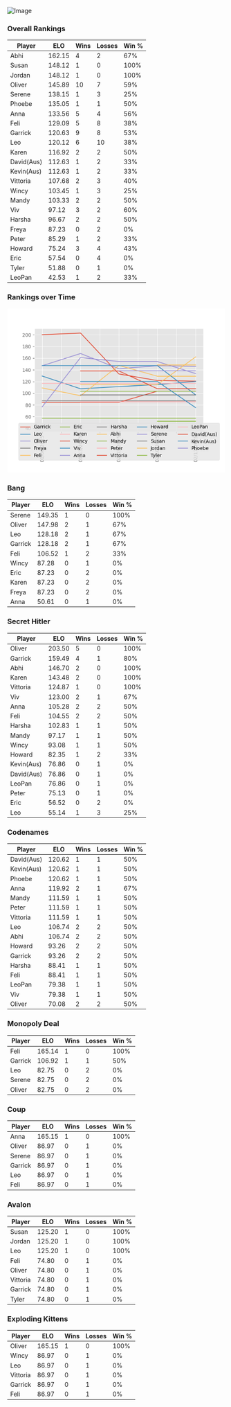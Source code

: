 
![Image](https://media.architecturaldigest.com/photos/618036966ba9675f212cc805/16:9/w_2560%2Cc_limit/SquidGame_Season1_Episode1_00_44_44_16.jpg)


### Overall Rankings

| Player | ELO | Wins | Losses | Win % |
| --- | --- | --- | --- | --- |
| Abhi | 162.15 | 4 | 2 | 67% |
| Susan | 148.12 | 1 | 0 | 100% |
| Jordan | 148.12 | 1 | 0 | 100% |
| Oliver | 145.89 | 10 | 7 | 59% |
| Serene | 138.15 | 1 | 3 | 25% |
| Phoebe | 135.05 | 1 | 1 | 50% |
| Anna | 133.56 | 5 | 4 | 56% |
| Feli | 129.09 | 5 | 8 | 38% |
| Garrick | 120.63 | 9 | 8 | 53% |
| Leo | 120.12 | 6 | 10 | 38% |
| Karen | 116.92 | 2 | 2 | 50% |
| David(Aus) | 112.63 | 1 | 2 | 33% |
| Kevin(Aus) | 112.63 | 1 | 2 | 33% |
| Vittoria | 107.68 | 2 | 3 | 40% |
| Wincy | 103.45 | 1 | 3 | 25% |
| Mandy | 103.33 | 2 | 2 | 50% |
| Viv | 97.12 | 3 | 2 | 60% |
| Harsha | 96.67 | 2 | 2 | 50% |
| Freya | 87.23 | 0 | 2 | 0% |
| Peter | 85.29 | 1 | 2 | 33% |
| Howard | 75.24 | 3 | 4 | 43% |
| Eric | 57.54 | 0 | 4 | 0% |
| Tyler | 51.88 | 0 | 1 | 0% |
| LeoPan | 42.53 | 1 | 2 | 33% |


### Rankings over Time
![Image](rankings.png)



### Bang

| Player | ELO | Wins | Losses | Win % |
| --- | --- | --- | --- | --- |
| Serene | 149.35 | 1 | 0 | 100% |
| Oliver | 147.98 | 2 | 1 | 67% |
| Leo | 128.18 | 2 | 1 | 67% |
| Garrick | 128.18 | 2 | 1 | 67% |
| Feli | 106.52 | 1 | 2 | 33% |
| Wincy | 87.28 | 0 | 1 | 0% |
| Eric | 87.23 | 0 | 2 | 0% |
| Karen | 87.23 | 0 | 2 | 0% |
| Freya | 87.23 | 0 | 2 | 0% |
| Anna | 50.61 | 0 | 1 | 0% |


### Secret Hitler

| Player | ELO | Wins | Losses | Win % |
| --- | --- | --- | --- | --- |
| Oliver | 203.50 | 5 | 0 | 100% |
| Garrick | 159.49 | 4 | 1 | 80% |
| Abhi | 146.70 | 2 | 0 | 100% |
| Karen | 143.48 | 2 | 0 | 100% |
| Vittoria | 124.87 | 1 | 0 | 100% |
| Viv | 123.00 | 2 | 1 | 67% |
| Anna | 105.28 | 2 | 2 | 50% |
| Feli | 104.55 | 2 | 2 | 50% |
| Harsha | 102.83 | 1 | 1 | 50% |
| Mandy | 97.17 | 1 | 1 | 50% |
| Wincy | 93.08 | 1 | 1 | 50% |
| Howard | 82.35 | 1 | 2 | 33% |
| Kevin(Aus) | 76.86 | 0 | 1 | 0% |
| David(Aus) | 76.86 | 0 | 1 | 0% |
| LeoPan | 76.86 | 0 | 1 | 0% |
| Peter | 75.13 | 0 | 1 | 0% |
| Eric | 56.52 | 0 | 2 | 0% |
| Leo | 55.14 | 1 | 3 | 25% |


### Codenames

| Player | ELO | Wins | Losses | Win % |
| --- | --- | --- | --- | --- |
| David(Aus) | 120.62 | 1 | 1 | 50% |
| Kevin(Aus) | 120.62 | 1 | 1 | 50% |
| Phoebe | 120.62 | 1 | 1 | 50% |
| Anna | 119.92 | 2 | 1 | 67% |
| Mandy | 111.59 | 1 | 1 | 50% |
| Peter | 111.59 | 1 | 1 | 50% |
| Vittoria | 111.59 | 1 | 1 | 50% |
| Leo | 106.74 | 2 | 2 | 50% |
| Abhi | 106.74 | 2 | 2 | 50% |
| Howard | 93.26 | 2 | 2 | 50% |
| Garrick | 93.26 | 2 | 2 | 50% |
| Harsha | 88.41 | 1 | 1 | 50% |
| Feli | 88.41 | 1 | 1 | 50% |
| LeoPan | 79.38 | 1 | 1 | 50% |
| Viv | 79.38 | 1 | 1 | 50% |
| Oliver | 70.08 | 2 | 2 | 50% |


### Monopoly Deal

| Player | ELO | Wins | Losses | Win % |
| --- | --- | --- | --- | --- |
| Feli | 165.14 | 1 | 0 | 100% |
| Garrick | 106.92 | 1 | 1 | 50% |
| Leo | 82.75 | 0 | 2 | 0% |
| Serene | 82.75 | 0 | 2 | 0% |
| Oliver | 82.75 | 0 | 2 | 0% |


### Coup

| Player | ELO | Wins | Losses | Win % |
| --- | --- | --- | --- | --- |
| Anna | 165.15 | 1 | 0 | 100% |
| Oliver | 86.97 | 0 | 1 | 0% |
| Serene | 86.97 | 0 | 1 | 0% |
| Garrick | 86.97 | 0 | 1 | 0% |
| Leo | 86.97 | 0 | 1 | 0% |
| Feli | 86.97 | 0 | 1 | 0% |


### Avalon

| Player | ELO | Wins | Losses | Win % |
| --- | --- | --- | --- | --- |
| Susan | 125.20 | 1 | 0 | 100% |
| Jordan | 125.20 | 1 | 0 | 100% |
| Leo | 125.20 | 1 | 0 | 100% |
| Feli | 74.80 | 0 | 1 | 0% |
| Oliver | 74.80 | 0 | 1 | 0% |
| Vittoria | 74.80 | 0 | 1 | 0% |
| Garrick | 74.80 | 0 | 1 | 0% |
| Tyler | 74.80 | 0 | 1 | 0% |


### Exploding Kittens

| Player | ELO | Wins | Losses | Win % |
| --- | --- | --- | --- | --- |
| Oliver | 165.15 | 1 | 0 | 100% |
| Wincy | 86.97 | 0 | 1 | 0% |
| Leo | 86.97 | 0 | 1 | 0% |
| Vittoria | 86.97 | 0 | 1 | 0% |
| Garrick | 86.97 | 0 | 1 | 0% |
| Feli | 86.97 | 0 | 1 | 0% |
